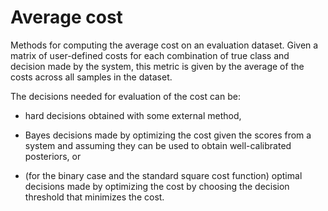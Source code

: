 # Average cost

Methods for computing the average cost on an evaluation dataset. 
Given a matrix of user-defined costs for each combination of true class and decision made by the system, 
this metric is given by the average of the costs across all samples in the dataset.

The decisions needed for evaluation of the cost can be:

* hard decisions obtained with some external method, 

* Bayes decisions made by optimizing the cost given the scores from a system and assuming they can be used to obtain well-calibrated posteriors, or

* (for the binary case and the standard square cost function) optimal decisions made by optimizing the cost by choosing the decision threshold that minimizes the cost.

